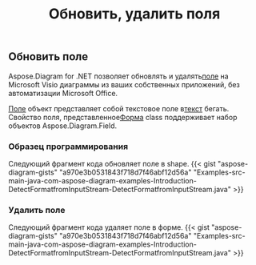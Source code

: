 ﻿---
title: Обновить, удалить поля
type: docs
weight: 20
url: /ru/java/update-remove-fields/
description: В этом разделе объясняется, как обновлять или удалять поля.
---
## **Обновить поле**
 Aspose.Diagram for .NET позволяет обновлять и удалять[поле](https://reference.aspose.com/diagram/java/com.aspose.diagram/field) на Microsoft Visio диаграммы из ваших собственных приложений, без автоматизации Microsoft Office.

[Поле](https://reference.aspose.com/diagram/java/com.aspose.diagram/field) объект представляет собой текстовое поле в[текст](https://reference.aspose.com/diagram/java/com.aspose.diagram/text) бегать. Свойство поля, представленное[Форма](https://reference.aspose.com/diagram/java/com.aspose.diagram/shape) class поддерживает набор объектов Aspose.Diagram.Field.
### **Образец программирования**
Следующий фрагмент кода обновляет поле в shape.
{{< gist "aspose-diagram-gists" "a970e3b0531843f718d7f46abf12d56a" "Examples-src-main-java-com-aspose-diagram-examples-Introduction-DetectFormatfromInputStream-DetectFormatfromInputStream.java" >}}

### **Удалить поле**
Следующий фрагмент кода удаляет поле в форме.
{{< gist "aspose-diagram-gists" "a970e3b0531843f718d7f46abf12d56a" "Examples-src-main-java-com-aspose-diagram-examples-Introduction-DetectFormatfromInputStream-DetectFormatfromInputStream.java" >}}

